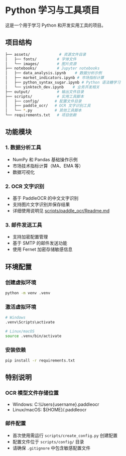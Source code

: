 # Python 学习与工具项目

这是一个用于学习 Python 和开发实用工具的项目。

## 项目结构

```bash
├── assets/             # 资源文件目录
│   ├── fonts/         # 字体文件
│   └── images/        # 图片资源
├── notebooks/         # Jupyter notebooks
│   ├── data_analysis.ipynb    # 数据分析示例
│   ├── market_indicators.ipynb # 市场指标计算
│   ├── python_syntax_sugar.ipynb # Python 语法糖学习
│   └── yinktech_dev.ipynb    # 业务开发相关
├── output/            # 输出文件目录
├── scripts/           # 实用工具脚本
│   ├── config/       # 配置文件目录
│   ├── paddle_ocr/   # OCR 文字识别工具
│   └── *.py          # 其他工具脚本
└── requirements.txt   # 项目依赖
```

## 功能模块

### 1. 数据分析工具

- NumPy 和 Pandas 基础操作示例
- 市场技术指标计算（MA、EMA 等）
- 数据可视化

### 2. OCR 文字识别

- 基于 PaddleOCR 的中文文字识别
- 支持图片文字识别并保存结果
- 详细使用说明见 [scripts/paddle_ocr/Readme.md](scripts/paddle_ocr/Readme.md)

### 3. 邮件发送工具

- 支持加密配置管理
- 基于 SMTP 的邮件发送功能
- 使用 Fernet 加密存储敏感信息

## 环境配置

### 创建虚拟环境

```bash
python -m venv .venv
```

### 激活虚拟环境

```bash
# Windows
.venv\Scripts\activate

# Linux/macOS
source .venv/bin/activate
```

### 安装依赖

```bash
pip install -r requirements.txt
```

## 特别说明

### OCR 模型文件存储位置

- Windows: C:\Users\{username}\.paddleocr
- Linux/macOS: ${HOME}/.paddleocr

### 邮件配置

- 首次使用需运行 `scripts/create_config.py` 创建配置
- 配置文件位于 `scripts/config/` 目录
- 请确保 `.gitignore` 中包含敏感配置文件
